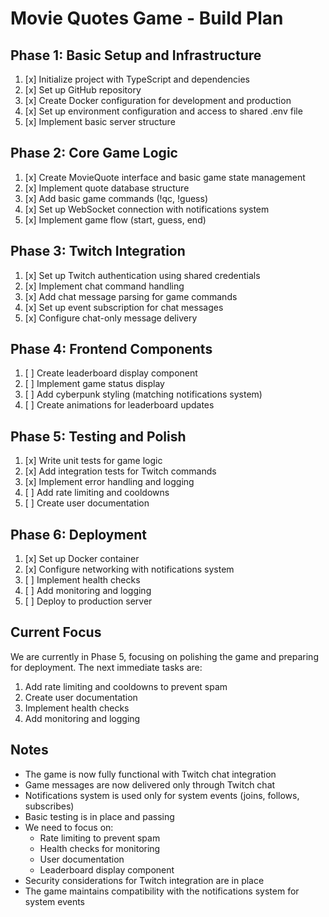 # Movie Quotes Game - Build Plan

## Phase 1: Basic Setup and Infrastructure
1. [x] Initialize project with TypeScript and dependencies
2. [x] Set up GitHub repository
3. [x] Create Docker configuration for development and production
4. [x] Set up environment configuration and access to shared .env file
5. [x] Implement basic server structure

## Phase 2: Core Game Logic
1. [x] Create MovieQuote interface and basic game state management
2. [x] Implement quote database structure
3. [x] Add basic game commands (!qc, !guess)
4. [x] Set up WebSocket connection with notifications system
5. [x] Implement game flow (start, guess, end)

## Phase 3: Twitch Integration
1. [x] Set up Twitch authentication using shared credentials
2. [x] Implement chat command handling
3. [x] Add chat message parsing for game commands
4. [x] Set up event subscription for chat messages
5. [x] Configure chat-only message delivery

## Phase 4: Frontend Components
1. [ ] Create leaderboard display component
2. [ ] Implement game status display
3. [ ] Add cyberpunk styling (matching notifications system)
4. [ ] Create animations for leaderboard updates

## Phase 5: Testing and Polish
1. [x] Write unit tests for game logic
2. [x] Add integration tests for Twitch commands
3. [x] Implement error handling and logging
4. [ ] Add rate limiting and cooldowns
5. [ ] Create user documentation

## Phase 6: Deployment
1. [x] Set up Docker container
2. [x] Configure networking with notifications system
3. [ ] Implement health checks
4. [ ] Add monitoring and logging
5. [ ] Deploy to production server

## Current Focus
We are currently in Phase 5, focusing on polishing the game and preparing for deployment. The next immediate tasks are:

1. Add rate limiting and cooldowns to prevent spam
2. Create user documentation
3. Implement health checks
4. Add monitoring and logging

## Notes
- The game is now fully functional with Twitch chat integration
- Game messages are now delivered only through Twitch chat
- Notifications system is used only for system events (joins, follows, subscribes)
- Basic testing is in place and passing
- We need to focus on:
  - Rate limiting to prevent spam
  - Health checks for monitoring
  - User documentation
  - Leaderboard display component
- Security considerations for Twitch integration are in place
- The game maintains compatibility with the notifications system for system events 